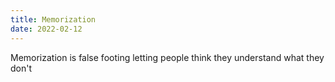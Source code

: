 ```yaml
---
title: Memorization
date: 2022-02-12
---
```


Memorization is false footing letting people think they understand what they don't
